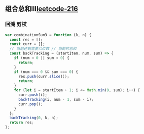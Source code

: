 ## 组合总和III[leetcode-216](https://leetcode.cn/problems/combination-sum-iii/description/)

### 回溯 剪枝
```js
var combinationSum3 = function (k, n) {
  const res = [];
  const curr = [];
  // 当前还剩需要几位数 // 当前的总和
  const backTracking = (startItem, num, sum) => {
    if (num < 0 || sum < 0) {
      return;
    }
    if (num === 0 && sum === 0) {
      res.push(curr.slice());
      return;
    }
    for (let i = startItem + 1; i <= Math.min(9, sum); i++) {
      curr.push(i);
      backTracking(i, num - 1, sum - i);
      curr.pop();
    }
  };
  backTracking(0, k, n);
  return res;
};
```